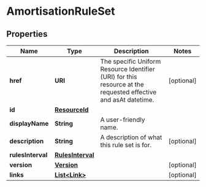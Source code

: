 

# AmortisationRuleSet


## Properties

| Name | Type | Description | Notes |
|------------ | ------------- | ------------- | -------------|
|**href** | **URI** | The specific Uniform Resource Identifier (URI) for this resource at the requested effective and asAt datetime. |  [optional] |
|**id** | [**ResourceId**](ResourceId.md) |  |  |
|**displayName** | **String** | A user-friendly name. |  |
|**description** | **String** | A description of what this rule set is for. |  [optional] |
|**rulesInterval** | [**RulesInterval**](RulesInterval.md) |  |  |
|**version** | [**Version**](Version.md) |  |  [optional] |
|**links** | [**List&lt;Link&gt;**](Link.md) |  |  [optional] |



